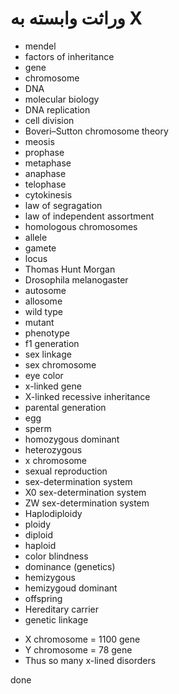 ﻿<h1>وراثت وابسته به X</h1>

<ul>
    <li>mendel</li>
    <li>factors of inheritance</li>
    <li>gene</li>
    <li>chromosome</li>
    <li>DNA</li>
    <li>molecular biology</li>
    <li>DNA replication</li>
    <li>cell division</li>
    <li>Boveri–Sutton chromosome theory</li>
    <li>meosis</li>
    <li>prophase</li>
    <li>metaphase</li>
    <li>anaphase</li>
    <li>telophase</li>
    <li>cytokinesis</li>
    <li>law of segragation</li>
    <li>law of independent assortment</li>
    <li>homologous chromosomes</li>
    <li>allele</li>
    <li>gamete</li>
    <li>locus</li>
    <li>Thomas Hunt Morgan</li>
    <li>Drosophila melanogaster</li>
    <li>autosome</li>
    <li>allosome</li>
    <li>wild type</li>
    <li>mutant</li>
    <li>phenotype</li>
    <li>f1 generation</li>
    <li>sex linkage</li>
    <li>sex chromosome</li>
    <li>eye color</li>
    <li>x-linked gene</li>
    <li>X-linked recessive inheritance</li>
    <li>parental generation</li>
    <li>egg</li>
    <li>sperm</li>
    <li>homozygous dominant</li>
    <li>heterozygous</li>
    <li>x chromosome</li>
    <li>sexual reproduction</li>
    <li>sex-determination system</li>
    <li>X0 sex-determination system</li>
    <li>ZW sex-determination system</li>
    <li>Haplodiploidy</li>
    <li>ploidy</li>
    <li>diploid</li>
    <li>haploid</li>
    <li>color blindness</li>
    <li>dominance (genetics)</li>
    <li>hemizygous</li>
    <li>hemizygoud dominant</li>
    <li>offspring</li>
    <li>Hereditary carrier</li>
    <li>genetic linkage</li>
</ul>

<ul>
    <li>X chromosome = 1100 gene</li>
    <li>Y chromosome = 78 gene</li>
    <li>Thus so many x-lined disorders</li>
</ul>

<p>
    done
</p>